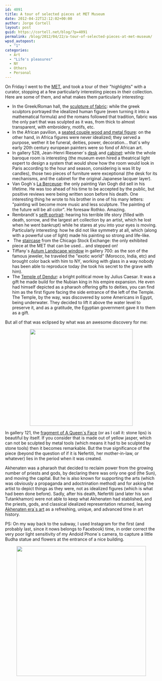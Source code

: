 ```yaml
---
id: 4091
title: A tour of selected pieces at MET Museum
date: 2012-04-22T12:12:02+00:00
author: Jorge Cortell
layout: post
guid: https://cortell.net/blog/?p=4091
permalink: /blog/2012/04/22/a-tour-of-selected-pieces-at-met-museum/
wpsd_autopost:
  - "1"
categories:
  - Art
  - "Life's pleasures"
  - NY
  - Others
  - Personal
---
```

On Friday I went to the <a title="https://www.metmuseum.org" href="https://www.metmuseum.org" target="_blank">MET</a>, and took a tour of their "highlights" with a curator, stopping at a few particularly interesting pieces in their collection. Here are some of them, and what makes them particularly interesting:

  * In the Greek/Roman hall, the <a title="https://www.metmuseum.org/Collections/search-the-collections/130007647" href="https://www.metmuseum.org/Collections/search-the-collections/130007647" target="_blank">sculpture of fabric</a>: while the greek sculptors portrayed the idealized human figure (even turning it into a mathematical formula) and the romans followed that tradition, fabric was the only part that was sculpted as it was, from thick to almost transparent, with embroidery, motifs, etc.
  * In the African pavilion, a <a title="https://www.metmuseum.org/Collections/search-the-collections/50002904" href="https://www.metmuseum.org/Collections/search-the-collections/50002904" target="_blank">seated couple wood and metal figure</a>: on the other hand, in Africa figures were never idealized; they served a purpose, wether it be funeral, deities, power, decoration... that`s why early 20th century european painters were so fond of African art.
  * In gallery 528, Jean-Henri Riesener`s <a title="https://www.metmuseum.org/Collections/search-the-collections/120012247" href="https://www.metmuseum.org/Collections/search-the-collections/120012247" target="_blank">desk</a> and <a title="https://www.metmuseum.org/Collections/search-the-collections/120009354" href="https://www.metmuseum.org/Collections/search-the-collections/120009354" target="_blank">cabinet</a>: while the whole baroque room is interesting (the museum even hired a theatrical light expert to design a system that would show how the room would look in Paris according to the hour and season, considering is was lit by candles), those two pieces of furniture were exceptional (the desk for its mechanisms, and the cabinet for the original Japanese lacquer layer).
  * Van Gogh`s <a title="https://www.metmuseum.org/Collections/search-the-collections/110002439" href="https://www.metmuseum.org/Collections/search-the-collections/110002439" target="_blank">La Berceuse</a>: the only painting Van Gogh did sell in his lifetime. He was too ahead of his time to be accepted by the public, but positive reviews were being written soon before his death. One interesting thing he wrote to his brother in one of his many letters: "painting will become more music and less sculpture. The painting of the future will be all color". He foresaw Rothko. Amazing.
  * Rembrandt`s <a title="https://www.metmuseum.org/Collections/search-the-collections/110001847" href="https://www.metmuseum.org/Collections/search-the-collections/110001847" target="_blank">selft portrait</a>: hearing his terrible life story (filled with death, sorrow, and the largest art collection by an artist, which he lost when he went bankrupt) while he stares at you into your eyes is moving. Particularly interesting: how he did not like symmetry at all, which (along with a powerful use of light) made his painting so strong and life-like.
  *  The <a title="https://www.metmuseum.org/Collections/search-the-collections/10008152" href="https://www.metmuseum.org/Collections/search-the-collections/10008152" target="_blank">staircase</a> from the Chicago Stock Exchange: the only exhibited piece at the MET that can be used... and stepped on!
  * Tiffany`s <a title="https://www.metmuseum.org/Collections/search-the-collections/10000286" href="https://www.metmuseum.org/Collections/search-the-collections/10000286" target="_blank">Autum Landscape window</a> in gallery 700: as the son of the famous jeweler, he traveled the "exotic world" (Morocco, India, etc) and brought color back with him to NY, working with glass in a way nobody has been able to reproduce today (he took his secret to the grave with him).
  * The <a title="https://www.metmuseum.org/Collections/search-the-collections/100004628?high=on&rpp=50&pg=4&rndkey=20120422&ft=*&where=Africa&pos=154" href="https://www.metmuseum.org/Collections/search-the-collections/100004628?high=on&rpp=50&pg=4&rndkey=20120422&ft=*&where=Africa&pos=154" target="_blank">Temple of Dendur</a>: a bright political move by Julius Caesar. It was a gift he made build for the Nubian king in his empire expansion. He even had himself depicted as a pharaoh offering gifts to deities, you can find him as the first figure facing the side entrance of the left of the Temple. The Temple, by the way, was discovered by some Americans in Egypt, being underwater. They decided to lift it above the water level to preserve it, and as a gratitude, the Egyptian government gave it to them as a gift.

But all of that was eclipsed by what was an awesome discovery for me:

<p style="text-align: center">
  <img class="aligncenter" title="stone lips" src="https://lh5.googleusercontent.com/-GT3M0QN1XvA/T5LDLD2Wk4I/AAAAAAAABb4/sc58wreZJlo/s567/20120420_193433.jpg" alt="" width="340" height="319" />
</p>

In gallery 121, the <a title="https://www.metmuseum.org/Collections/search-the-collections/100000808?high=on&rpp=50&pg=3&rndkey=20120422&ft=*&where=Africa&pos=109" href="https://www.metmuseum.org/Collections/search-the-collections/100000808?high=on&rpp=50&pg=3&rndkey=20120422&ft=*&where=Africa&pos=109" target="_blank">fragment of A Queen`s Face</a> (or as I call it: stone lips) is beautiful by itself. If you consider that is made out of yellow jasper, which can not be sculpted by metal tools (which means it had to be sculpted by stone tools) then it becomes remarkable. But the true significance of the piece (beyond the question of if it is Nefertiti, her mother-in-law, or whatever) lies in the period when it was created.

Akhenaten was a pharaoh that decided to reclaim power from the growing number of priests and gods, by declaring there was only one god (the Sun), and moving the capital. But he is also known for supporting the arts (which was obviously a propaganda and adoctrination method) and for asking the artist to depict things as they were, not as idealized figures (which is what had been done before). Sadly, after his death, Nefertiti (and later his son Tutankhamon) were not able to keep what Akhenaten had stablished, and the priests, gods, and classical idealized representation returned, leaving <a title="https://www.metmuseum.org/Collections/search-the-collections/100000252" href="https://www.metmuseum.org/Collections/search-the-collections/100000252" target="_blank">Akhenaten era`s art</a> as a refreshing, unique, and advanced time in art history.

PS: On my way back to the subway, I used Instagram for the first (and probably last, since it nows belongs to Facebook) time, in order correct the very poor light sensitivity of my Andoid Phone`s camera, to capture a little Budha statue and flowers at the entrance of a nice building.

<p style="text-align: center">
  <img class="aligncenter" title="Budha" src="https://distilleryimage1.instagram.com/9e9751f88b4311e180c9123138016265_7.jpg" alt="" width="428" height="428" />
</p>